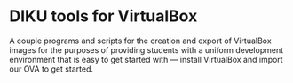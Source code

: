 DIKU tools for VirtualBox
=========================

A couple programs and scripts for the creation and export of VirtualBox images
for the purposes of providing students with a uniform development environment
that is easy to get started with — install VirtualBox and import our OVA to get
started.
